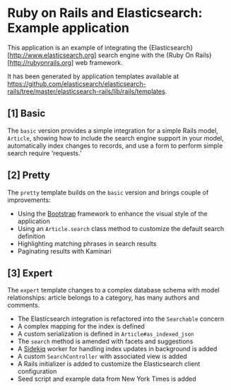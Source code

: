 # Ruby on Rails and Elasticsearch: Example application

This application is an example of integrating the {Elasticsearch}[http://www.elasticsearch.org]
search engine with the {Ruby On Rails}[http://rubyonrails.org] web framework.

It has been generated by application templates available at
https://github.com/elasticsearch/elasticsearch-rails/tree/master/elasticsearch-rails/lib/rails/templates.

## [1] Basic

The `basic` version provides a simple integration for a simple Rails model, `Article`, showing how
to include the search engine support in your model, automatically index changes to records,
and use a form to perform simple search require 'requests.'


## [2] Pretty

The `pretty` template builds on the `basic` version and brings couple of improvements:

* Using the [Bootstrap](http://getbootstrap.com) framework to enhance the visual style of the application
* Using an `Article.search` class method to customize the default search definition
* Highlighting matching phrases in search results
* Paginating results with Kaminari


## [3] Expert

The `expert` template changes to a complex database schema with model relationships: article belongs
to a category, has many authors and comments.

* The Elasticsearch integration is refactored into the `Searchable` concern
* A complex mapping for the index is defined
* A custom serialization is defined in `Article#as_indexed_json`
* The `search` method is amended with facets and suggestions
* A [Sidekiq](http://sidekiq.org) worker for handling index updates in background is added
* A custom `SearchController` with associated view is added
* A Rails initializer is added to customize the Elasticsearch client configuration
* Seed script and example data from New York Times is added

